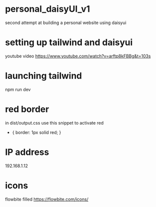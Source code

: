 # personal_daisyUI_v1
 second attempt at building a personal website using daisyui


# setting up tailwind and daisyui
youtube video https://www.youtube.com/watch?v=arftp8kFBBg&t=103s


# launching tailwind
npm run dev

# red border
in dist/output.css use this snippet to activate red

* {
  border: 1px solid red;
}

# IP address
192.168.1.12

# icons
flowbite filled https://flowbite.com/icons/